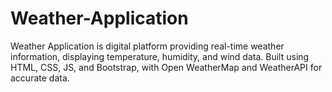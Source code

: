 # Weather-Application
Weather Application is digital platform providing real-time weather information, displaying temperature, humidity, and wind data. Built using HTML, CSS, JS, and Bootstrap, with Open WeatherMap and WeatherAPI for accurate data.

